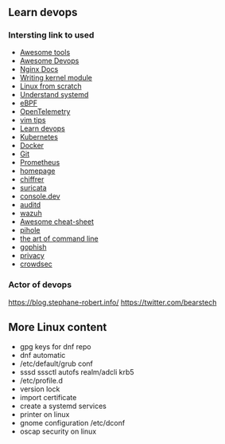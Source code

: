 # 

## Learn devops

### Intersting link to used

- [Awesome tools](https://github.com/kahun/awesome-sysadmin)
- [Awesome Devops](https://github.com/wmariuss/awesome-devops)
- [Nginx Docs](https://docs.nginx.com/nginx/admin-guide/installing-nginx/)
- [Writing kernel module](https://github.com/sysprog21/lkmpg)
- [Linux from scratch](https://fr.linuxfromscratch.org/)
- [Understand systemd](https://www.malekal.com/systemd-service-linux-configuration-et-fonctionnement-daemon/)
- [eBPF](https://ebpf.io/)
- [OpenTelemetry](https://opentelemetry.io/)
- [vim tips](https://vim.fandom.com/wiki/Vim_Tips_Wiki)
- [Learn devops](https://github.com/codeaprendiz/learn-devops)
- [Kubernetes ](https://kubernetes.io/docs/home/)
- [Docker](https://www.docker.com/)
- [Git](https://git-scm.com/docs/git)
- [Prometheus](https://prometheus.io/docs/prometheus/latest/getting_started/)
- [homepage](https://github.com/gethomepage/homepage)
- [chiffrer](https://chiffrer.info/)
- [suricata](https://suricata.io/)
- [console.dev](https://console.dev/tools)
- [auditd](https://connect.ed-diamond.com/GNU-Linux-Magazine/glmfhs-093/journalisez-les-actions-de-vos-utilisateurs-avec-auditd#:~:text=Le%20d%C3%A9mon%20auditd%20est%20l,sur%20le%20syst%C3%A8me%20de%20fichiers.)
- [wazuh](https://wazuh.com/)
- [Awesome cheat-sheet](https://lzone.de/)
- [pihole](https://pi-hole.net/)
- [the art of command line](https://github.com/jlevy/the-art-of-command-line/)
- [gophish](https://getgophish.com/)
- [privacy](https://www.privacyguides.org/fr/)
- [crowdsec](https://www.crowdsec.net/)




### Actor of devops

<https://blog.stephane-robert.info/>
<https://twitter.com/bearstech>

## More Linux content
- gpg keys for dnf repo
- dnf automatic
- /etc/default/grub conf
- sssd sssctl autofs realm/adcli krb5
- /etc/profile.d
- version lock
- import certificate
- create a systemd services
- printer on linux
- gnome configuration /etc/dconf
- oscap security on linux
